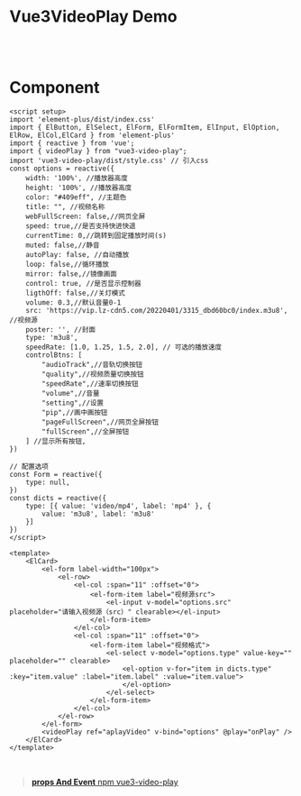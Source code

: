 # Vue3VideoPlay Demo
<br/>

<script setup>
//   import Vue3VideoPlay from "../../pages/Components/Vue3VideoPlay.vue"
  import { defineClientComponent } from 'vitepress'

const Vue3VideoPlay = defineClientComponent(() => {
  return import('../../pages/Components/Vue3VideoPlay.vue')
})

</script>
<Vue3VideoPlay/>

<br/>

# Component
```vue
<script setup>
import 'element-plus/dist/index.css'
import { ElButton, ElSelect, ElForm, ElFormItem, ElInput, ElOption, ElRow, ElCol,ElCard } from 'element-plus'
import { reactive } from 'vue';
import { videoPlay } from "vue3-video-play";
import 'vue3-video-play/dist/style.css' // 引入css
const options = reactive({
    width: '100%', //播放器高度
    height: '100%', //播放器高度
    color: "#409eff", //主题色
    title: "", //视频名称
    webFullScreen: false,//网页全屏
    speed: true,//是否支持快进快退
    currentTime: 0,//跳转到固定播放时间(s)
    muted: false,//静音
    autoPlay: false, //自动播放
    loop: false,//循环播放
    mirror: false,//镜像画面
    control: true, //是否显示控制器
    ligthOff: false,//关灯模式
    volume: 0.3,//默认音量0-1
    src: 'https://vip.lz-cdn5.com/20220401/3315_dbd60bc0/index.m3u8', //视频源
    poster: '', //封面
    type: 'm3u8',
    speedRate: [1.0, 1.25, 1.5, 2.0], // 可选的播放速度
    controlBtns: [
        "audioTrack",//音轨切换按钮
        "quality",//视频质量切换按钮
        "speedRate",//速率切换按钮
        "volume",//音量
        "setting",//设置
        "pip",//画中画按钮
        "pageFullScreen",//网页全屏按钮
        "fullScreen",//全屏按钮
    ] //显示所有按钮,
})

// 配置选项
const Form = reactive({
    type: null,
})
const dicts = reactive({
    type: [{ value: 'video/mp4', label: 'mp4' }, {
        value: 'm3u8', label: 'm3u8'
    }]
})
</script>

<template>
    <ElCard>
        <el-form label-width="100px">
            <el-row>
                <el-col :span="11" :offset="0">
                    <el-form-item label="视频源src">
                        <el-input v-model="options.src" placeholder="请输入视频源（src）" clearable></el-input>
                    </el-form-item>
                </el-col>
                <el-col :span="11" :offset="0">
                    <el-form-item label="视频格式">
                        <el-select v-model="options.type" value-key="" placeholder="" clearable>
                            <el-option v-for="item in dicts.type" :key="item.value" :label="item.label" :value="item.value">
                            </el-option>
                        </el-select>
                    </el-form-item>
                </el-col>
            </el-row>
        </el-form>
        <videoPlay ref="aplayVideo" v-bind="options" @play="onPlay" />
    </ElCard>
</template>

```
<br/>

> [**props  And Event** npm vue3-video-play](https://www.npmjs.com/package/vue3-video-play/v/1.3.1-beta.1)


